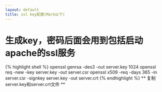 ```yaml
---
layout: default
title: ssl key配置(Mark以下)
---
```


# 生成key，密码后面会用到包括启动apache的ssl服务

{% highlight shell %}
openssl genrsa -des3 -out server.key 1024 
openssl req -new -key server.key -out server.csr
openssl x509 -req -days 365 -in server.csr -signkey server.key -out server.crt
{% endhighlight %}
** 复制server.key和server.crt文件 **
